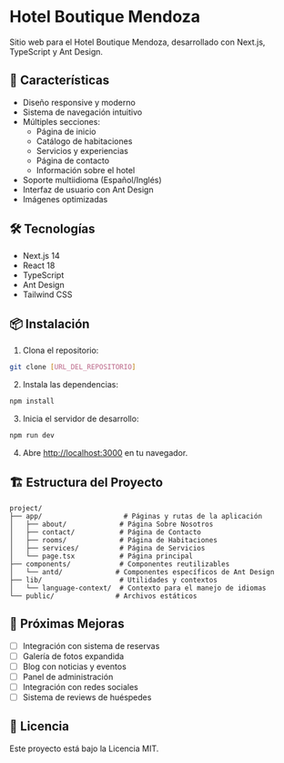 # Hotel Boutique Mendoza

Sitio web para el Hotel Boutique Mendoza, desarrollado con Next.js, TypeScript y Ant Design.

## 🌟 Características

- Diseño responsive y moderno
- Sistema de navegación intuitivo
- Múltiples secciones:
  - Página de inicio
  - Catálogo de habitaciones
  - Servicios y experiencias
  - Página de contacto
  - Información sobre el hotel
- Soporte multiidioma (Español/Inglés)
- Interfaz de usuario con Ant Design
- Imágenes optimizadas

## 🛠️ Tecnologías

- Next.js 14
- React 18
- TypeScript
- Ant Design
- Tailwind CSS

## 📦 Instalación

1. Clona el repositorio:
```bash
git clone [URL_DEL_REPOSITORIO]
```

2. Instala las dependencias:
```bash
npm install
```

3. Inicia el servidor de desarrollo:
```bash
npm run dev
```

4. Abre [http://localhost:3000](http://localhost:3000) en tu navegador.

## 🏗️ Estructura del Proyecto

```
project/
├── app/                    # Páginas y rutas de la aplicación
│   ├── about/             # Página Sobre Nosotros
│   ├── contact/           # Página de Contacto
│   ├── rooms/             # Página de Habitaciones
│   ├── services/          # Página de Servicios
│   └── page.tsx           # Página principal
├── components/            # Componentes reutilizables
│   └── antd/             # Componentes específicos de Ant Design
├── lib/                   # Utilidades y contextos
│   └── language-context/  # Contexto para el manejo de idiomas
└── public/               # Archivos estáticos
```

## 🚀 Próximas Mejoras

- [ ] Integración con sistema de reservas
- [ ] Galería de fotos expandida
- [ ] Blog con noticias y eventos
- [ ] Panel de administración
- [ ] Integración con redes sociales
- [ ] Sistema de reviews de huéspedes

## 📄 Licencia

Este proyecto está bajo la Licencia MIT. 